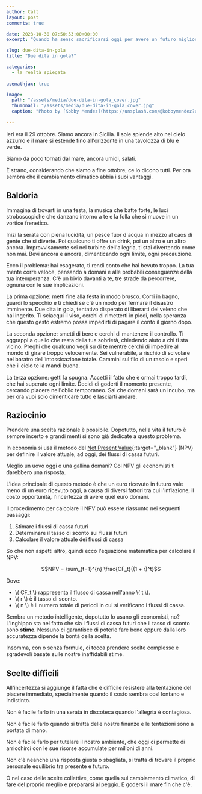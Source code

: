 ```yaml
---
author: Calt
layout: post
comments: true

date: 2023-10-30 07:50:53:00+00:00  
excerpt: "Quando ha senso sacrificarsi oggi per avere un futuro migliore?"

slug: due-dita-in-gola
title: "Due dita in gola?"

categories:
  - la realtà spiegata
  
usemathjax: true

image:
  path: "/assets/media/due-dita-in-gola_cover.jpg"
  thumbnail: "/assets/media/due-dita-in-gola_cover.jpg"
  caption: "Photo by [Kobby Mendez](https://unsplash.com/@kobbymendez?utm_content=creditCopyText&utm_medium=referral&utm_source=unsplash){:target=\"_blank\"}"
  
---
```


Ieri era il 29 ottobre. Siamo ancora in Sicilia. Il sole splende alto nel cielo azzurro e il mare si estende fino all'orizzonte in una tavolozza di blu e verde.

Siamo da poco tornati dal mare, ancora umidi, salati.

È strano, considerando che siamo a fine ottobre, ce lo dicono tutti. Per ora sembra che il cambiamento climatico abbia i suoi vantaggi. 

## Baldoria

Immagina di trovarti in una festa, la musica che batte forte, le luci stroboscopiche che danzano intorno a te e la folla che si muove in un vortice frenetico.

Inizi la serata con piena lucidità, un pesce fuor d'acqua in mezzo al caos di gente che si diverte. Poi qualcuno ti offre un drink, poi un altro e un altro ancora. Improvvisamente sei nel turbine dell'allegria, ti stai divertendo come non mai. Bevi ancora e ancora, dimenticando ogni limite, ogni precauzione.

Ecco il problema: hai esagerato, ti rendi conto che hai bevuto troppo. La tua mente corre veloce, pensando a domani e alle probabili conseguenze della tua intemperanza. C'è un bivio davanti a te, tre strade da percorrere, ognuna con le sue implicazioni.

La prima opzione: metti fine alla festa in modo brusco. Corri in bagno, guardi lo specchio e ti chiedi se c'è un modo per fermare il disastro imminente. Due dita in gola, tentativo disperato di liberarti del veleno che hai ingerito. Ti sciacqui il viso, cerchi di rimetterti in piedi, nella speranza che questo gesto estremo possa impedirti di pagare il conto il giorno dopo.

La seconda opzione: smetti di bere e cerchi di mantenere il controllo. Ti aggrappi a quello che resta della tua sobrietà, chiedendo aiuto a chi ti sta vicino. Preghi che qualcuno vegli su di te mentre cerchi di impedire al mondo di girare troppo velocemente. Sei vulnerabile, a rischio di scivolare nel baratro dell'intossicazione totale. Cammini sul filo di un rasoio e speri che il cielo te la mandi buona.

La terza opzione: getti la spugna. Accetti il fatto che è ormai troppo tardi, che hai superato ogni limite. Decidi di goderti il momento presente, cercando piacere nell'oblio temporaneo. Sai che domani sarà un incubo, ma per ora vuoi solo dimenticare tutto e lasciarti andare.

## Raziocinio

Prendere una scelta razionale è possibile. Dopotutto, nella vita il futuro è sempre incerto e grandi menti si sono già dedicate a questo problema.

In economia si usa il metodo del [Net Present Value](https://it.wikipedia.org/wiki/Valore_attuale_netto){:target="_blank"} (NPV) per definire il valore attuale, ad oggi, dei flussi di cassa futuri.

Meglio un uovo oggi o una gallina domani? Col NPV gli economisti ti darebbero una risposta.

L'idea principale di questo metodo è che un euro ricevuto in futuro vale meno di un euro ricevuto oggi, a causa di diversi fattori tra cui l'inflazione, il costo opportunità, l'incertezza di avere quel euro domani.

Il procedimento per calcolare il NPV può essere riassunto nei seguenti passaggi:

1. Stimare i flussi di cassa futuri
2. Determinare il tasso di sconto sui flussi futuri
3. Calcolare il valore attuale dei flussi di cassa

So che non aspetti altro, quindi ecco l'equazione matematica per calcolare il NPV:

$$NPV = \sum_{t=1}^{n} \frac{CF_t}{(1 + r)^t}$$

Dove:

- \\( CF_t \\) rappresenta il flusso di cassa nell'anno \\( t \\).
- \\( r \\) è il tasso di sconto.
- \\( n \\) è il numero totale di periodi in cui si verificano i flussi di cassa.

Sembra un metodo intelligente, dopotutto lo usano gli economisti, no? L'inghippo sta nel fatto che sia i flussi di cassa futuri che il tasso di sconto sono **stime**. Nessuno ci garantisce di poterle fare bene eppure dalla loro accuratezza dipende la bontà della scelta.

Insomma, con o senza formule, ci tocca prendere scelte complesse e sgradevoli basate sulle nostre inaffidabili stime. 

## Scelte difficili

All'incertezza si aggiunge il fatta che è difficile resistere alla tentazione del piacere immediato, specialmente quando il costo sembra così lontano e indistinto.

Non è facile farlo in una serata in discoteca quando l'allegria è contagiosa.

Non è facile farlo quando si tratta delle nostre finanze e le tentazioni sono a portata di mano.

Non è facile farlo per tutelare il nostro ambiente, che oggi ci permette di arricchirci con le sue risorse accumulate per milioni di anni.

Non c'è neanche una risposta giusta o sbagliata, si tratta di trovare il proprio personale equilibrio tra presente e futuro. 

O nel caso delle scelte collettive, come quella sul cambiamento climatico, di fare del proprio meglio e prepararsi al peggio. E godersi il mare fin che c'è.
